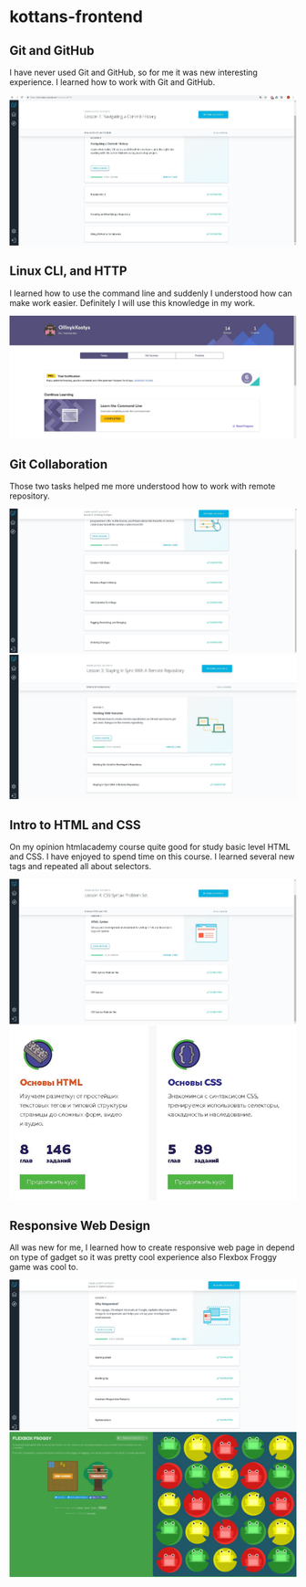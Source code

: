 # kottans-frontend

## Git and GitHub
I have never used Git and GitHub, so for me it was new interesting experience. I learned how to work with Git and GitHub.



![Git and GitHub](https://github.com/OliinykKostya/kottans-frontend/blob/master/task_git_intro/tasks-git-intro.JPG)

## Linux CLI, and HTTP
I learned how to use the command line and suddenly I understood how can make work easier. Definitely I will use this knowledge in my work.

![Git and GitHub](https://github.com/OliinykKostya/kottans-frontend/blob/master/task_linux_cli/task_linux_cli.JPG)

## Git Collaboration
Those two tasks helped me more understood how to work with remote repository.

![Git and GitHub](https://github.com/OliinykKostya/kottans-frontend/blob/master/task_git_collaboration/task_git_collaboration1.JPG)
![Git and GitHub](https://github.com/OliinykKostya/kottans-frontend/blob/master/task_git_collaboration/task_git_collaboration2.JPG)

## Intro to HTML and CSS
On my opinion htmlacademy course quite good for study basic level HTML and CSS. I have enjoyed to spend time on this course. I learned several new tags and repeated all about selectors.

![Git and GitHub](https://github.com/OliinykKostya/kottans-frontend/blob/master/task_html_css_intro/task_html_css_intro1.JPG)
![Git and GitHub](https://github.com/OliinykKostya/kottans-frontend/blob/master/task_html_css_intro/task_html_css_intro2.JPG)

## Responsive Web Design
All was new for me, I learned how to create responsive web page in depend on type of gadget so it was pretty cool experience also Flexbox Froggy game was cool to.

![Git and GitHub](https://github.com/OliinykKostya/kottans-frontend/blob/master/task_responsive_web_design/task_responsive_web_design.JPG)
![Git and GitHub](https://github.com/OliinykKostya/kottans-frontend/blob/master/task_responsive_web_design/task_responsive_web_design1.JPG)
